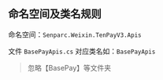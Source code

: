 ﻿## 命名空间及类名规则

命名空间：`Senparc.Weixin.TenPayV3.Apis`

文件 `BasePayApis.cs` 对应类名如：`BasePayApis`

> 忽略【BasePay】等文件夹
